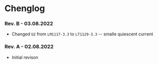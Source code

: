 # Chenglog

### Rev. B - 03.08.2022  
* Changed `U2` from `LM1117-3.3` to `LT1129-3.3` -- smalle quiescent current 

### Rev. A - 02.08.2022
* Initial revison